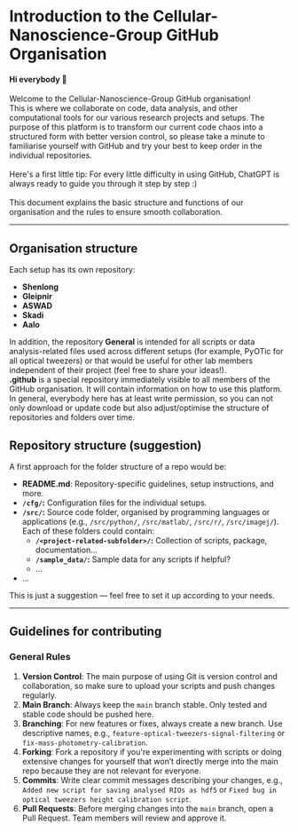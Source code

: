 # Introduction to the Cellular-Nanoscience-Group GitHub Organisation
#### Hi everybody 👋
Welcome to the Cellular-Nanoscience-Group GitHub organisation! 
<br>This is where we collaborate on code, data analysis, and other computational tools for our various research projects and setups.
The purpose of this platform is to transform our current code chaos into a structured form with better version control, 
so please take a minute to familiarise yourself with GitHub and try your best to keep order in the individual repositories.
<br><br>Here's a first little tip: For every little difficulty in using GitHub, ChatGPT is always ready to guide you through it step by step :)
<br><br>This document explains the basic structure and functions of our organisation and the rules to ensure smooth collaboration. 

---

## Organisation structure 
Each setup has its own repository: 
- **Shenlong** 
- **Gleipnir** 
- **ASWAD** 
- **Skadi**
- **Aalo**

In addition, the repository **General** is intended for all scripts or data analysis-related files used across different setups (for example, PyOTic for all optical tweezers)
or that would be useful for other lab members independent of their project (feel free to share your ideas!).
<br>**.github** is a special repository immediately visible to all members of the GitHub organisation. It will contain information on how to use this platform.
<br>In general, everybody here has at least write permission, so you can not only download or update code but also adjust/optimise the structure of repositories and folders over time.

## Repository structure (suggestion)
A first approach for the folder structure of a repo would be:
- **README.md**: Repository-specific guidelines, setup instructions, and more.
- **`/cfg/`:** Configuration files for the individual setups.
- **`/src/`:** Source code folder, organised by programming languages or applications (e.g., `/src/python/`, `/src/matlab/`, `/src/r/`, `/src/imagej/`).
  <br>Each of these folders could contain:
  - **`/<project-related-subfolder>/`:** Collection of scripts, package, documentation...
  - **`/sample_data/`:** Sample data for any scripts if helpful?
  - ...
- ...

This is just a suggestion — feel free to set it up according to your needs. 

---
## Guidelines for contributing
### General Rules
1. **Version Control**: The main purpose of using Git is version control and collaboration, so make sure to upload your scripts and push changes regularly.
2. **Main Branch**: Always keep the `main` branch stable. Only tested and stable code should be pushed here.
3. **Branching**: For new features or fixes, always create a new branch. Use descriptive names, e.g., `feature-optical-tweezers-signal-filtering` or `fix-mass-photometry-calibration`.
4. **Forking**: Fork a repository if you're experimenting with scripts or doing extensive changes for yourself that won’t directly merge into the main repo because they are not relevant for everyone.
5. **Commits**: Write clear commit messages describing your changes, e.g., `Added new script for saving analysed RIOs as hdf5` or `Fixed bug in optical tweezers height calibration script`.
6. **Pull Requests**: Before merging changes into the `main` branch, open a Pull Request. Team members will review and approve it.


<!--

**Here are some ideas to get you started:**

🙋‍♀️ A short introduction - what is your organization all about?
🌈 Contribution guidelines - how can the community get involved?
👩‍💻 Useful resources - where can the community find your docs? Is there anything else the community should know?
🍿 Fun facts - what does your team eat for breakfast?
🧙 Remember, you can do mighty things with the power of [Markdown](https://docs.github.com/github/writing-on-github/getting-started-with-writing-and-formatting-on-github/basic-writing-and-formatting-syntax)
-->
